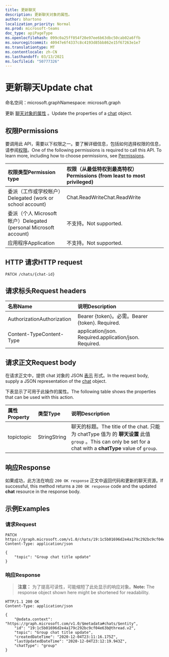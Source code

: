 ```yaml
---
title: 更新聊天
description: 更新聊天对象的属性。
author: bhartono
localization_priority: Normal
ms.prod: microsoft-teams
doc_type: apiPageType
ms.openlocfilehash: 099c0a25ff054f20e97ee6b63dbc50cab02a6ffb
ms.sourcegitcommit: 40947e6f4337c8c4193d85bb862e15f67263e1e7
ms.translationtype: MT
ms.contentlocale: zh-CN
ms.lasthandoff: 03/13/2021
ms.locfileid: "50777326"
---
```

# <a name="update-chat"></a><span data-ttu-id="4e52c-103">更新聊天</span><span class="sxs-lookup"><span data-stu-id="4e52c-103">Update chat</span></span>
<span data-ttu-id="4e52c-104">命名空间：microsoft.graph</span><span class="sxs-lookup"><span data-stu-id="4e52c-104">Namespace: microsoft.graph</span></span>

<span data-ttu-id="4e52c-105">更新 [聊天对象的属性](../resources/chat.md) 。</span><span class="sxs-lookup"><span data-stu-id="4e52c-105">Update the properties of a [chat](../resources/chat.md) object.</span></span>

## <a name="permissions"></a><span data-ttu-id="4e52c-106">权限</span><span class="sxs-lookup"><span data-stu-id="4e52c-106">Permissions</span></span>
<span data-ttu-id="4e52c-p101">要调用此 API，需要以下权限之一。要了解详细信息，包括如何选择权限的信息，请参阅[权限](/graph/permissions-reference)。</span><span class="sxs-lookup"><span data-stu-id="4e52c-p101">One of the following permissions is required to call this API. To learn more, including how to choose permissions, see [Permissions](/graph/permissions-reference).</span></span>

|<span data-ttu-id="4e52c-109">权限类型</span><span class="sxs-lookup"><span data-stu-id="4e52c-109">Permission type</span></span>|<span data-ttu-id="4e52c-110">权限（从最低特权到最高特权）</span><span class="sxs-lookup"><span data-stu-id="4e52c-110">Permissions (from least to most privileged)</span></span>|
|:---|:---|
|<span data-ttu-id="4e52c-111">委派（工作或学校帐户）</span><span class="sxs-lookup"><span data-stu-id="4e52c-111">Delegated (work or school account)</span></span>|<span data-ttu-id="4e52c-112">Chat.ReadWrite</span><span class="sxs-lookup"><span data-stu-id="4e52c-112">Chat.ReadWrite</span></span>|
|<span data-ttu-id="4e52c-113">委派（个人 Microsoft 帐户）</span><span class="sxs-lookup"><span data-stu-id="4e52c-113">Delegated (personal Microsoft account)</span></span> | <span data-ttu-id="4e52c-114">不支持。</span><span class="sxs-lookup"><span data-stu-id="4e52c-114">Not supported.</span></span> |
|<span data-ttu-id="4e52c-115">应用程序</span><span class="sxs-lookup"><span data-stu-id="4e52c-115">Application</span></span> | <span data-ttu-id="4e52c-116">不支持。</span><span class="sxs-lookup"><span data-stu-id="4e52c-116">Not supported.</span></span> |

## <a name="http-request"></a><span data-ttu-id="4e52c-117">HTTP 请求</span><span class="sxs-lookup"><span data-stu-id="4e52c-117">HTTP request</span></span>

<!-- {
  "blockType": "ignored"
}
-->
``` http
PATCH /chats/{chat-id}
```

## <a name="request-headers"></a><span data-ttu-id="4e52c-118">请求标头</span><span class="sxs-lookup"><span data-stu-id="4e52c-118">Request headers</span></span>
|<span data-ttu-id="4e52c-119">名称</span><span class="sxs-lookup"><span data-stu-id="4e52c-119">Name</span></span>|<span data-ttu-id="4e52c-120">说明</span><span class="sxs-lookup"><span data-stu-id="4e52c-120">Description</span></span>|
|:---|:---|
|<span data-ttu-id="4e52c-121">Authorization</span><span class="sxs-lookup"><span data-stu-id="4e52c-121">Authorization</span></span>|<span data-ttu-id="4e52c-p102">Bearer {token}。必需。</span><span class="sxs-lookup"><span data-stu-id="4e52c-p102">Bearer {token}. Required.</span></span>|
|<span data-ttu-id="4e52c-124">Content-Type</span><span class="sxs-lookup"><span data-stu-id="4e52c-124">Content-Type</span></span>|<span data-ttu-id="4e52c-p103">application/json. Required.</span><span class="sxs-lookup"><span data-stu-id="4e52c-p103">application/json. Required.</span></span>|

## <a name="request-body"></a><span data-ttu-id="4e52c-127">请求正文</span><span class="sxs-lookup"><span data-stu-id="4e52c-127">Request body</span></span>
<span data-ttu-id="4e52c-128">在请求正文中，提供 chat 对象的 JSON [表示](../resources/chat.md) 形式。</span><span class="sxs-lookup"><span data-stu-id="4e52c-128">In the request body, supply a JSON representation of the [chat](../resources/chat.md) object.</span></span>

<span data-ttu-id="4e52c-129">下表显示了可用于此操作的属性。</span><span class="sxs-lookup"><span data-stu-id="4e52c-129">The following table shows the properties that can be used with this action.</span></span>

|<span data-ttu-id="4e52c-130">属性</span><span class="sxs-lookup"><span data-stu-id="4e52c-130">Property</span></span>|<span data-ttu-id="4e52c-131">类型</span><span class="sxs-lookup"><span data-stu-id="4e52c-131">Type</span></span>|<span data-ttu-id="4e52c-132">说明</span><span class="sxs-lookup"><span data-stu-id="4e52c-132">Description</span></span>|
|:---|:---|:---|
|<span data-ttu-id="4e52c-133">topic</span><span class="sxs-lookup"><span data-stu-id="4e52c-133">topic</span></span>|<span data-ttu-id="4e52c-134">String</span><span class="sxs-lookup"><span data-stu-id="4e52c-134">String</span></span>|<span data-ttu-id="4e52c-135">聊天的标题。</span><span class="sxs-lookup"><span data-stu-id="4e52c-135">The title of the chat.</span></span> <span data-ttu-id="4e52c-136">只能为 chatType 值为 的 **聊天设置** 此值 `group` 。</span><span class="sxs-lookup"><span data-stu-id="4e52c-136">This can only be set for a chat with a **chatType** value of `group`.</span></span>|


## <a name="response"></a><span data-ttu-id="4e52c-137">响应</span><span class="sxs-lookup"><span data-stu-id="4e52c-137">Response</span></span>

<span data-ttu-id="4e52c-138">如果成功，此方法在响应 `200 OK response` 正文中返回代码和更新的聊天资源。</span><span class="sxs-lookup"><span data-stu-id="4e52c-138">If successful, this method returns a `200 OK response` code and the updated **chat** resource in the response body.</span></span>

## <a name="examples"></a><span data-ttu-id="4e52c-139">示例</span><span class="sxs-lookup"><span data-stu-id="4e52c-139">Examples</span></span>

### <a name="request"></a><span data-ttu-id="4e52c-140">请求</span><span class="sxs-lookup"><span data-stu-id="4e52c-140">Request</span></span>

<!-- {
  "blockType": "request",
  "name": "update_chat"
}
-->
``` http
PATCH https://graph.microsoft.com/v1.0/chats/19:1c5b01696d2e4a179c292bc9cf04e63b@thread.v2
Content-Type: application/json

{
    "topic": "Group chat title update"
}
```


### <a name="response"></a><span data-ttu-id="4e52c-141">响应</span><span class="sxs-lookup"><span data-stu-id="4e52c-141">Response</span></span>
><span data-ttu-id="4e52c-142">**注意：** 为了提高可读性，可能缩短了此处显示的响应对象。</span><span class="sxs-lookup"><span data-stu-id="4e52c-142">**Note:** The response object shown here might be shortened for readability.</span></span>
<!-- {
  "blockType": "response",
  "truncated": true,
  "@odata.type": "microsoft.graph.chat"
}
-->
``` http
HTTP/1.1 200 OK
Content-Type: application/json

{
    "@odata.context": "https://graph.microsoft.com/v1.0/$metadata#chats/$entity",
    "id": "19:1c5b01696d2e4a179c292bc9cf04e63b@thread.v2",
    "topic": "Group chat title update",
    "createdDateTime": "2020-12-04T23:11:16.175Z",
    "lastUpdatedDateTime": "2020-12-04T23:12:19.943Z",
    "chatType": "group"
}
```

